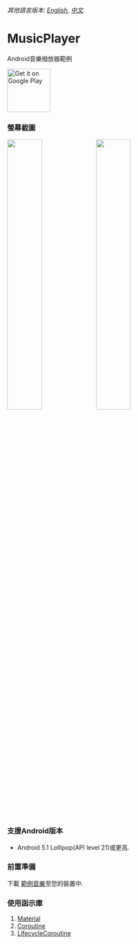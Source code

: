 *其他語言版本: [English](README.md), [中文](README.zh-tw.md).*

# MusicPlayer
Android音樂撥放器範例

<a href='https://play.google.com/store/apps/details?id=com.a1573595.musicplayer'><img alt='Get it on Google Play' src='https://play.google.com/intl/en_us/badges/images/generic/en_badge_web_generic.png' height="100px"/></a>

### 螢幕截圖
<div style="dispaly:flex">
    <img src="https://user-images.githubusercontent.com/25738593/82732604-c5c96780-9d40-11ea-9c0a-92f76f704eee.jpg" width="40%">
    <img src="https://user-images.githubusercontent.com/25738593/82732607-c7932b00-9d40-11ea-8f83-de5f4fc69f2a.jpg" width="40%">
</div>

### 支援Android版本
- Android 5.1 Lollipop(API level 21)或更高.

### 前置準備
下載 [範例音樂](https://ccrma.stanford.edu/~jos/pasp/Sound_Examples.html)至您的裝置中.

### 使用函示庫
1. [Material](https://material.io/)
2. [Coroutine](https://github.com/Kotlin/kotlinx.coroutines)
3. [LifecycleCoroutine](https://developer.android.com/topic/libraries/architecture/coroutines)